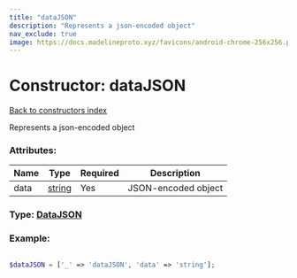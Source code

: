 ```yaml
---
title: "dataJSON"
description: "Represents a json-encoded object"
nav_exclude: true
image: https://docs.madelineproto.xyz/favicons/android-chrome-256x256.png
---
```

# Constructor: dataJSON  
[Back to constructors index](/API_docs/constructors/index.html)



Represents a json-encoded object

### Attributes:

| Name     |    Type       | Required | Description |
|----------|---------------|----------|-------------|
|data|[string](/API_docs/types/string.html) | Yes|JSON-encoded object|



### Type: [DataJSON](/API_docs/types/DataJSON.html)


### Example:

```php

$dataJSON = ['_' => 'dataJSON', 'data' => 'string'];
```  
